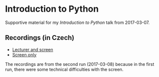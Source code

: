 Introduction to Python
======================

Supportive material for my *Introduction to Python* talk from 2017-03-07.

Recordings (in Czech)
---------------------

* [Lecturer and screen](https://video1.fit.vutbr.cz/index.php?record_id=43628&categ_id=1407)
* [Screen only](https://video1.fit.vutbr.cz/index.php?record_id=43629&categ_id=1407)

The recordings are from the second run (2017-03-08) because in the first run,
there were some technical difficulties with the screen.
